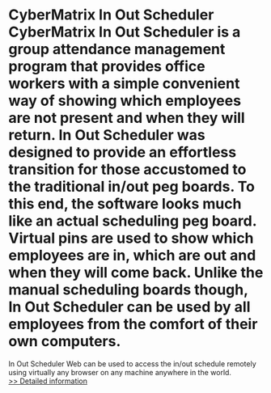 # CyberMatrix In Out Scheduler<br />CyberMatrix In Out Scheduler is a group attendance management program that provides office workers with a simple convenient way of showing which employees are not present and when they will return. In Out Scheduler was designed to provide an effortless transition for those accustomed to the traditional in/out peg boards. To this end, the software looks much like an actual scheduling peg board. Virtual pins are used to show which employees are in, which are out and when they will come back. Unlike the manual scheduling boards though, In Out Scheduler can be used by all employees from the comfort of their own computers.
In Out Scheduler Web can be used to access the in/out schedule remotely using virtually any browser on any machine anywhere in the world.<br />[>> Detailed information](https://secure.shareit.com/shareit/product.html?productid=300981467&affiliateid=200057808)